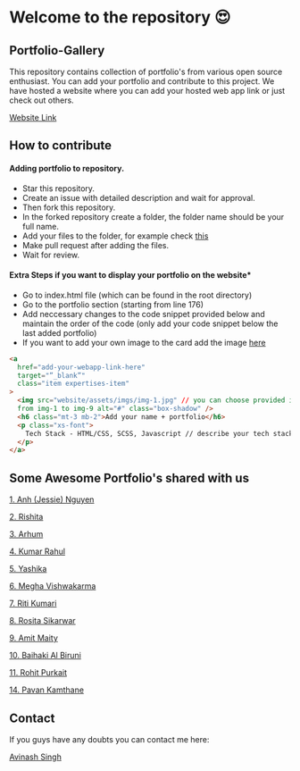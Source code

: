 # Welcome to the repository 😍

## Portfolio-Gallery

This repository contains collection of portfolio's from various open source enthusiast. You can add your portfolio and contribute to this project. We have hosted a website where you can add your hosted web app link or just check out others.

[Website Link](https://avinash201199.github.io/Portfolio-Collection/)

## How to contribute

#### Adding portfolio to repository.

- Star this repository.
- Create an issue with detailed description and wait for approval.
- Then fork this repository.
- In the forked repository create a folder, the folder name should be your full name.
- Add your files to the folder, for example check [this](https://github.com/avinash201199/Portfolio-Collection/tree/main/Alex-main)
- Make pull request after adding the files.
- Wait for review.

#### Extra Steps if you want to display your portfolio on the website\*

- Go to index.html file (which can be found in the root directory)
- Go to the portfolio section (starting from line 176)
- Add neccessary changes to the code snippet provided below and maintain the order of the code (only add your code snippet below the last added portfolio)
- If you want to add your own image to the card add the image [here](https://github.com/avinash201199/Portfolio-Collection/tree/main/website/assets/imgs)

```html
<a
  href="add-your-webapp-link-here"
  target="”_blank”"
  class="item expertises-item"
>
  <img src="website/assets/imgs/img-1.jpg" // you can choose provided images
  from img-1 to img-9 alt="#" class="box-shadow" />
  <h6 class="mt-3 mb-2">Add your name + portfolio</h6>
  <p class="xs-font">
    Tech Stack - HTML/CSS, SCSS, Javascript // describe your tech stack
  </p>
</a>
```

## Some Awesome Portfolio's shared with us

[1. Anh (Jessie) Nguyen](https://www.jessieanhnguyen.com/)

[2. Rishita](https://rishitashaw.github.io/)

[3. Arhum](https://arhumportfolio.web.app/)

[4. Kumar Rahul](https://igotabadidea.github.io/)

[5. Yashika](https://yashika.netlify.app/)

[6. Megha Vishwakarma](https://megha-vishwakarma.github.io/cv/)

[7. Riti Kumari](https://ritiportfolio.glitch.me/#home)

[8. Rosita Sikarwar](https://portfolio-rosita.netlify.app/)

[9. Amit Maity](https://maityamit.github.io/maityamit-portfolio)

[10. Baihaki Al Biruni](https://baihakialbiruni.dev)

[11. Rohit Purkait](https://www.rohitpurkait.tech/)

[14. Pavan Kamthane](https://pavan-kamthane-portfolio.web.app/)

## Contact

If you guys have any doubts you can contact me here:

 [Avinash Singh](https://www.instagram.com/lets__code/)
